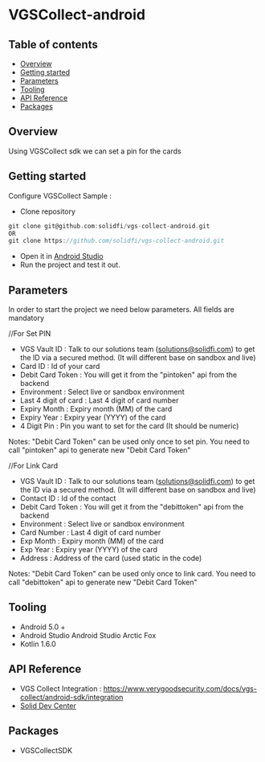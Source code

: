 # VGSCollect-android

## Table of contents
- [Overview](#overview)
- [Getting started](#getting-started)
- [Parameters](#parameters)
- [Tooling](#tooling)
- [API Reference](#api-reference)
- [Packages](#third-party-libraries)


## Overview
Using VGSCollect sdk we can set a pin for the cards

## Getting started
Configure VGSCollect Sample :
- Clone repository
```groovy
git clone git@github.com:solidfi/vgs-collect-android.git
OR
git clone https://github.com/solidfi/vgs-collect-android.git
```
- Open it in [Android Studio](https://developer.android.com/studio)
- Run the project and test it out.

## Parameters

In order to start the project we need below parameters. All fields are mandatory

//For Set PIN

- VGS Vault ID : Talk to our solutions team (solutions@solidfi.com) to get the ID via a secured method. (It will different base on sandbox and live)
- Card ID : Id of your card
- Debit Card Token : You will get it from the "pintoken" api from the backend
- Environment : Select live or sandbox environment
- Last 4 digit of card : Last 4 digit of card number
- Expiry Month : Expiry month (MM) of the card
- Expiry Year : Expiry year (YYYY) of the card
- 4 Digit Pin : Pin you want to set for the card (It should be numeric)

Notes: "Debit Card Token" can be used only once to set pin. You need to call "pintoken" api to generate new "Debit Card Token"

//For Link Card

- VGS Vault ID : Talk to our solutions team (solutions@solidfi.com) to get the ID via a secured method. (It will different base on sandbox and live)
- Contact ID : Id of the contact
- Debit Card Token : You will get it from the "debittoken" api from the backend
- Environment : Select live or sandbox environment
- Card Number : Last 4 digit of card number
- Exp Month : Expiry month (MM) of the card
- Exp Year : Expiry year (YYYY) of the card
- Address : Address of the card (used static in the code)

Notes: "Debit Card Token" can be used only once to link card. You need to call "debittoken" api to generate new "Debit Card Token"

## Tooling
- Android 5.0 +
- Android Studio Android Studio Arctic Fox
- Kotlin 1.6.0

## API Reference
- VGS Collect Integration : https://www.verygoodsecurity.com/docs/vgs-collect/android-sdk/integration
- [Solid Dev Center](https://www.solidfi.com/docs/introduction)

## Packages
- VGSCollectSDK
